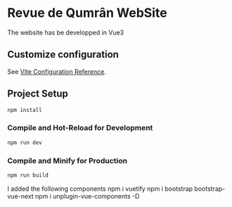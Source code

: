 # Revue de Qumrân WebSite

The website has be developped in Vue3

## Customize configuration

See [Vite Configuration Reference](https://vitejs.dev/config/).

## Project Setup

```sh
npm install
```

### Compile and Hot-Reload for Development

```sh
npm run dev
```

### Compile and Minify for Production

```sh
npm run build
```






I added the following components
npm i vuetify
npm i bootstrap bootstrap-vue-next
npm i unplugin-vue-components -D